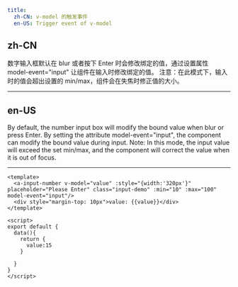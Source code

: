 ```yaml
title:
  zh-CN: v-model 的触发事件
  en-US: Trigger event of v-model
```

## zh-CN

数字输入框默认在 blur 或者按下 Enter 时会修改绑定的值，通过设置属性 model-event="input" 让组件在输入时修改绑定的值。
注意：在此模式下，输入时的值会超出设置的 min/max，组件会在失焦时修正值的大小。

---

## en-US

By default, the number input box will modify the bound value when blur or press Enter. By setting the attribute model-event="input", the component can modify the bound value during input.
Note: In this mode, the input value will exceed the set min/max, and the component will correct the value when it is out of focus.

---

```vue
<template>
  <a-input-number v-model="value" :style="{width:'320px'}" placeholder="Please Enter" class="input-demo" :min="10" :max="100" model-event="input"/>
  <div style="margin-top: 10px">value: {{value}}</div>
</template>

<script>
export default {
  data(){
    return {
      value:15
    }

  }
}
</script>
```
